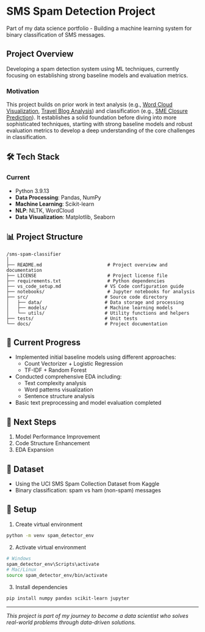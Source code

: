 # SMS Spam Detection Project

Part of my data science portfolio - Building a machine learning system for binary classification of SMS messages.

## Project Overview
Developing a spam detection system using ML techniques, currently focusing on establishing strong baseline models and evaluation metrics.

### Motivation
This project builds on prior work in text analysis (e.g., [Word Cloud Visualization](https://nayeonkwonds.medium.com/deep-dive-into-word-cloud-creation-c2fc7fc09c12), [Travel Blog Analysis](https://nayeonkwonds.medium.com/web-scraping-and-text-analysis-of-travel-trends-on-blogs-e83a453d34ed)) and classification (e.g., [SME Closure Prediction](https://github.com/KwonNayeon/numble)). It establishes a solid foundation before diving into more sophisticated techniques, starting with strong baseline models and robust evaluation metrics to develop a deep understanding of the core challenges in classification.

## 🛠 Tech Stack
### Current
- Python 3.9.13
- **Data Processing**: Pandas, NumPy
- **Machine Learning**: Scikit-learn
- **NLP**: NLTK, WordCloud
- **Data Visualization**: Matplotlib, Seaborn

## 📊 Project Structure
```tree
/sms-spam-classifier
│
├── README.md                        # Project overview and documentation
├── LICENSE                          # Project license file
├── requirements.txt                 # Python dependencies
├── vs_code_setup.md                # VS Code configuration guide
├── notebooks/                       # Jupyter notebooks for analysis
├── src/                            # Source code directory
│   ├── data/                       # Data storage and processing
│   ├── models/                     # Machine learning models
│   └── utils/                      # Utility functions and helpers
├── tests/                          # Unit tests
└── docs/                           # Project documentation
```

## 🚧 Current Progress
- Implemented initial baseline models using different approaches:
  - Count Vectorizer + Logistic Regression
  - TF-IDF + Random Forest
- Conducted comprehensive EDA including:
  - Text complexity analysis
  - Word patterns visualization
  - Sentence structure analysis
- Basic text preprocessing and model evaluation completed

## 📝 Next Steps
1. Model Performance Improvement
2. Code Structure Enhancement
3. EDA Expansion

## 📁 Dataset
- Using the UCI SMS Spam Collection Dataset from Kaggle
- Binary classification: spam vs ham (non-spam) messages

## 🔧 Setup
1. Create virtual environment
```bash
python -m venv spam_detector_env
```
2. Activate virtual environment
```bash
# Windows
spam_detector_env\Scripts\activate
# Mac/Linux
source spam_detector_env/bin/activate
```
3. Install dependencies
```bash
pip install numpy pandas scikit-learn jupyter
```

---
*This project is part of my journey to become a data scientist who solves real-world problems through data-driven solutions.*
